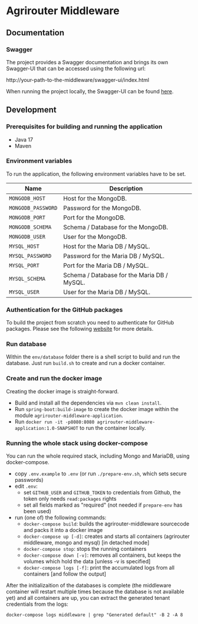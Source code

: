 # Agrirouter Middleware

## Documentation

### Swagger

The project provides a Swagger documentation and brings its own Swagger-UI that can be accessed using the following url:

http://your-path-to-the-middleware/swagger-ui/index.html

When running the project locally, the Swagger-UI can be found [here](http://localhost:8080/swagger-ui/index.html).

## Development

### Prerequisites for building and running the application

* Java 17
* Maven

### Environment variables

To run the application, the following environment variables have to be set.

| Name               | Description                                 |
|--------------------|---------------------------------------------|
| `MONGODB_HOST`     | Host for the MongoDB.                       |
| `MONGODB_PASSWORD` | Password for the MongoDB.                   |	
| `MONGODB_PORT`     | Port for the MongoDB.                       |	
| `MONGODB_SCHEMA`   | Schema / Database for the MongoDB.          |
| `MONGODB_USER`     | User for the MongoDB.                       |	
| `MYSQL_HOST`       | Host for the Maria DB / MySQL.              |
| `MYSQL_PASSWORD`   | Password for the Maria DB / MySQL.          |	
| `MYSQL_PORT`       | Port for the Maria DB / MySQL.              |	
| `MYSQL_SCHEMA`     | Schema / Database for the Maria DB / MySQL. |
| `MYSQL_USER`       | User for the Maria DB / MySQL.              |

### Authentication for the GitHub packages

To build the project from scratch you need to authenticate for GitHub packages. Please see the
following [website](https://docs.github.com/en/packages/guides/configuring-apache-maven-for-use-with-github-packages)
for more details.

### Run database

Within the `env/database` folder there is a shell script to build and run the database. Just run `build.sh` to create
and run a docker container.

### Create and run the docker image

Creating the docker image is straight-forward.

* Build and install all the dependencies via `mvn clean install`.
* Run `spring-boot:build-image` to create the docker image within the module `agrirouter-middleware-application`.
* Run `docker run -it -p8080:8080 agrirouter-middleware-application:1.0-SNAPSHOT` to run the container locally.

### Running the whole stack using docker-compose

You can run the whole required stack, including Mongo and MariaDB, using docker-compose.

* copy `.env.example` to `.env` (or run `./prepare-env.sh`, which sets secure passwords)
* edit `.env`:
  * set `GITHUB_USER` and `GITHUB_TOKEN` to credentials from Github, the token only needs `read:packages` rights
  * set all fields marked as "required" (not needed if `prepare-env` has been used)
* run (one of) the following commands:
  * `docker-compose build`: builds the agrirouter-middleware sourcecode and packs it into a docker image
  * `docker-compose up [-d]`: creates and starts all containers (agrirouter middleware, mongo and mysql) [in detached mode]
  * `docker-compose stop`: stops the running containers
  * `docker-compose down [-v]`: removes all containers, but keeps the volumes which hold the data [unless -v is specified]
  * `docker-compose logs [-f]`: print the accumulated logs from all containers [and follow the output]

After the initializaition of the databases is complete (the middleware container will restart multiple times
because the database is not available yet) and all containers are up, you can extract the generated tenant credentials from the logs:

```
docker-compose logs middleware | grep "Generated default" -B 2 -A 8
```
